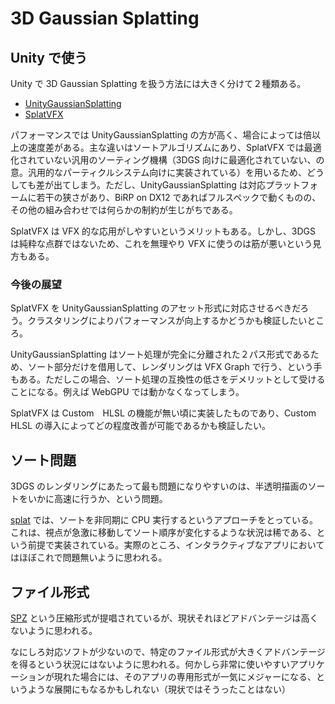 # 3D Gaussian Splatting

## Unity で使う

Unity で 3D Gaussian Splatting を扱う方法には大きく分けて２種類ある。

- [UnityGaussianSplatting](https://github.com/aras-p/UnityGaussianSplatting/)
- [SplatVFX](https://github.com/keijiro/SplatVFX)

パフォーマンスでは UnityGaussianSplatting の方が高く、場合によっては倍以上の速度差がある。主な違いはソートアルゴリズムにあり、SplatVFX では最適化されていない汎用のソーティング機構（3DGS 向けに最適化されていない、の意。汎用的なパーティクルシステム向けに実装されている）を用いるため、どうしても差が出てしまう。ただし、UnityGaussianSplatting は対応プラットフォームに若干の狭さがあり、BiRP on DX12 であればフルスペックで動くものの、その他の組み合わせでは何らかの制約が生じがちである。

SplatVFX は VFX 的な応用がしやすいというメリットもある。しかし、3DGS は純粋な点群ではないため、これを無理やり VFX に使うのは筋が悪いという見方もある。

### 今後の展望

SplatVFX を UnityGaussianSplatting のアセット形式に対応させるべきだろう。クラスタリングによりパフォーマンスが向上するかどうかも検証したいところ。

UnityGaussianSplatting はソート処理が完全に分離された２パス形式であるため、ソート部分だけを借用して、レンダリングは VFX Graph で行う、という手もある。ただしこの場合、ソート処理の互換性の低さをデメリットとして受けることになる。例えば WebGPU では動かなくなってしまう。

SplatVFX は Custom　HLSL の機能が無い頃に実装したものであり、Custom HLSL の導入によってどの程度改善が可能であるかも検証したい。

## ソート問題

3DGS のレンダリングにあたって最も問題になりやすいのは、半透明描画のソートをいかに高速に行うか、という問題。

[splat](https://github.com/antimatter15/splat) では、ソートを非同期に CPU 実行するというアプローチをとっている。これは、視点が急激に移動してソート順序が変化するような状況は稀である、という前提で実装されている。実際のところ、インタラクティブなアプリにおいてはほぼこれで問題無いように思われる。

## ファイル形式

[SPZ](https://scaniverse.com/news/spz-gaussian-splat-open-source-file-format) という圧縮形式が提唱されているが、現状それほどアドバンテージは高くないように思われる。

なにしろ対応ソフトが少ないので、特定のファイル形式が大きくアドバンテージを得るという状況にはないように思われる。何かしら非常に使いやすいアプリケーションが現れた場合には、そのアプリの専用形式が一気にメジャーになる、というような展開にもなるかもしれない（現状ではそうったことはない）
